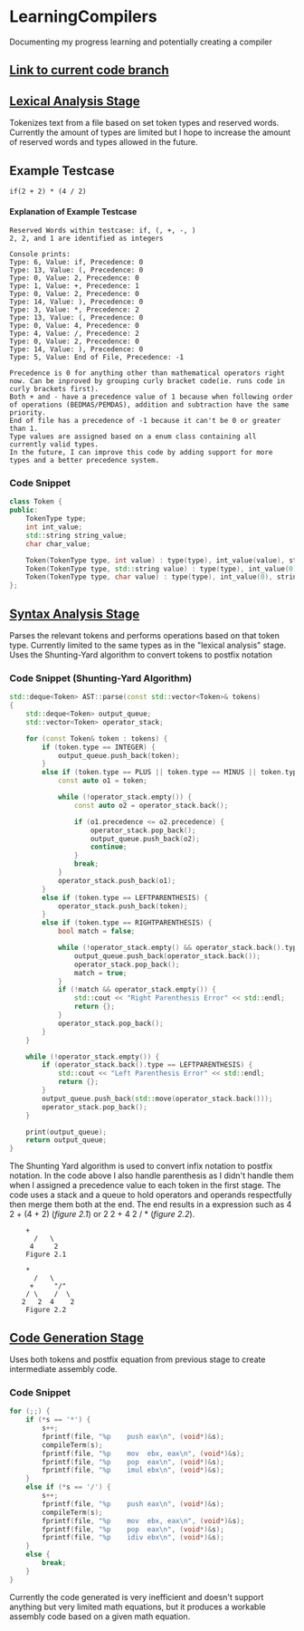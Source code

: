 # LearningCompilers
Documenting my progress learning and potentially creating a compiler

## [Link to current code branch](https://github.com/Shivar-J/LearningCompilers/tree/CodeGeneration)

## [Lexical Analysis Stage](https://github.com/Shivar-J/LearningCompilers/tree/LexicalAnalyzer)
Tokenizes text from a file based on set token types and reserved words. Currently the amount of types are limited but I hope to increase the amount of reserved words and types allowed in the future.

## Example Testcase
```
if(2 + 2) * (4 / 2)
```

#### Explanation of Example Testcase
```
Reserved Words within testcase: if, (, +, -, )
2, 2, and 1 are identified as integers

Console prints:
Type: 6, Value: if, Precedence: 0
Type: 13, Value: (, Precedence: 0
Type: 0, Value: 2, Precedence: 0
Type: 1, Value: +, Precedence: 1
Type: 0, Value: 2, Precedence: 0
Type: 14, Value: ), Precedence: 0
Type: 3, Value: *, Precedence: 2
Type: 13, Value: (, Precedence: 0
Type: 0, Value: 4, Precedence: 0
Type: 4, Value: /, Precedence: 2
Type: 0, Value: 2, Precedence: 0
Type: 14, Value: ), Precedence: 0
Type: 5, Value: End of File, Precedence: -1

Precedence is 0 for anything other than mathematical operators right now. Can be inproved by grouping curly bracket code(ie. runs code in curly brackets first).
Both + and - have a precedence value of 1 because when following order of operations (BEDMAS/PEMDAS), addition and subtraction have the same priority.
End of file has a precedence of -1 because it can't be 0 or greater than 1.
Type values are assigned based on a enum class containing all currently valid types.
In the future, I can improve this code by adding support for more types and a better precedence system.
```

### Code Snippet
```cpp
class Token {
public:
    TokenType type;
    int int_value;
    std::string string_value;
    char char_value;

    Token(TokenType type, int value) : type(type), int_value(value), string_value(""), char_value(' ') {}
    Token(TokenType type, std::string value) : type(type), int_value(0), string_value(value), char_value(' ') {}
    Token(TokenType type, char value) : type(type), int_value(0), string_value(""), char_value(value) {}
};
```

## [Syntax Analysis Stage](https://github.com/Shivar-J/LearningCompilers/tree/SyntaxAnalysis)
Parses the relevant tokens and performs operations based on that token type. Currently limited to the same types as in the "lexical analysis" stage. Uses the Shunting-Yard algorithm to convert tokens to postfix notation

### Code Snippet (Shunting-Yard Algorithm)
```cpp
std::deque<Token> AST::parse(const std::vector<Token>& tokens)
{
	std::deque<Token> output_queue;
	std::vector<Token> operator_stack;

	for (const Token& token : tokens) {
		if (token.type == INTEGER) {
			output_queue.push_back(token);
		}
		else if (token.type == PLUS || token.type == MINUS || token.type == MUL || token.type == DIV) {
			const auto o1 = token;

			while (!operator_stack.empty()) {
				const auto o2 = operator_stack.back();

				if (o1.precedence <= o2.precedence) {
					operator_stack.pop_back();
					output_queue.push_back(o2);
					continue;
				}
				break;
			}
			operator_stack.push_back(o1);
		}
		else if (token.type == LEFTPARENTHESIS) {
			operator_stack.push_back(token);
		}
		else if (token.type == RIGHTPARENTHESIS) {
			bool match = false;

			while (!operator_stack.empty() && operator_stack.back().type != LEFTPARENTHESIS) {
				output_queue.push_back(operator_stack.back());
				operator_stack.pop_back();
				match = true;
			}
			if (!match && operator_stack.empty()) {
				std::cout << "Right Parenthesis Error" << std::endl;
				return {};
			}
			operator_stack.pop_back();
		}
	}

	while (!operator_stack.empty()) {
		if (operator_stack.back().type == LEFTPARENTHESIS) {
			std::cout << "Left Parenthesis Error" << std::endl;
			return {};
		}
		output_queue.push_back(std::move(operator_stack.back()));
		operator_stack.pop_back();
	}

	print(output_queue);
	return output_queue;
}
```
The Shunting Yard algorithm is used to convert infix notation to postfix notation. In the code above I also handle parenthesis as I didn't handle them when I assigned a precedence value to each token in the first stage. The code uses a stack and a queue to hold operators and operands respectfully then merge them both at the end. The end results in a expression such as 4 2 + (4 + 2) (*figure 2.1*) or 2 2 + 4 2 / * (*figure 2.2*). 

```
	+
      /   \
     4     2
    Figure 2.1
```

```
	*
      /   \
     +     "/"
    / \    /  \
   2   2  4    2
    Figure 2.2
```


## [Code Generation Stage](https://github.com/Shivar-J/LearningCompilers/tree/CodeGeneration)
Uses both tokens and postfix equation from previous stage to create intermediate assembly code.

### Code Snippet
```cpp
for (;;) {
	if (*s == '*') {
		s++;
		fprintf(file, "%p    push eax\n", (void*)&s);
		compileTerm(s);
		fprintf(file, "%p    mov  ebx, eax\n", (void*)&s);
		fprintf(file, "%p    pop  eax\n", (void*)&s);
		fprintf(file, "%p    imul ebx\n", (void*)&s);
	}
	else if (*s == '/') {
		s++;
		fprintf(file, "%p    push eax\n", (void*)&s);
		compileTerm(s);
		fprintf(file, "%p    mov  ebx, eax\n", (void*)&s);
		fprintf(file, "%p    pop  eax\n", (void*)&s);
		fprintf(file, "%p    idiv ebx\n", (void*)&s);
	}
	else {
		break;
	}
}
```

Currently the code generated is very inefficient and doesn't support anything but very limited math equations, but it produces a workable assembly code based on a given math equation.
